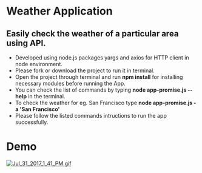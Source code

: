 # Weather Application
## Easily check the weather of a particular area using API.

* Developed using node.js packages yargs and axios for HTTP client in node environment.
* Please fork or download the project to run it in terminal.
* Open the project through terminal and run **npm install** for installing necessary modules before running the App.
* You can check the list of commands by typing **node app-promise.js --help** in the terminal.
* To check the weather for eg. San Francisco type **node app-promise.js -a 'San Francisco'**
* Please follow the listed commands intructions to run the app successfully.

# Demo
[![Jul_31_2017_1_41_PM.gif](https://s4.postimg.org/tktpjisql/Jul_31_2017_1_41_PM.gif)](https://postimg.org/image/i8h41qk1l/)
